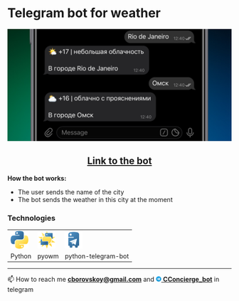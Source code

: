 # Telegram bot for weather

<a href="https://t.me/cweather_info_bot" target="_blank">
  <img src="https://github.com/cborovskoy/cborovskoy/blob/9405d76afd9fc3a588fea473cb4676f35ab120a5/pics/projects/bot-weather.jpg" />
</a>

<h2 align="center"><a href="https://t.me/cweather_info_bot" target="_blank">Link to the bot</a></h2>


**How the bot works:**
- The user sends the name of the city
- The bot sends the weather in this city at the moment

### Technologies
<table>
<tr>
  <td><img src="https://github.com/cborovskoy/cborovskoy/blob/17307616633d5fb4d2bd38643a2a3729d546a094/pics/logo_python.svg"
           alt="Logo Python" width="40" height="40"/></td>
  <td><img src="https://github.com/cborovskoy/cborovskoy/blob/ffbd68808fc41a0d06b4343a2b2c57683b0db288/pics/logo_pyowm.png"
           alt="Logo pyowm" width="40" height="40"/></td>
  <td><img src="https://github.com/cborovskoy/cborovskoy/blob/17307616633d5fb4d2bd38643a2a3729d546a094/pics/logo_python-telegram-bot.png"
           alt="Logo python-telegram-bot" width="40" height="40"/></td>

  
</tr> 
<tr>
  <td>Python</td>
  <td>pyowm</td>
  <td>python-telegram-bot</td>
</tr>
</table>

<hr>

📫 How to reach me **cborovskoy@gmail.com** and <a href="https://t.me/cconcierge_bot" target="_blank">
  <img src="https://github.com/cborovskoy/cborovskoy/blob/186172a344fa06712b4fafa38ac876ca4198f6c9/pics/logo_telegram.svg" width="12" height="12" />
  **CConcierge_bot**</a> in telegram 
